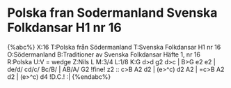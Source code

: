 # Polska fran Sodermanland Svenska Folkdansar H1 nr 16

{%abc%}
X:16
T:Polska från Södermanland
T:Svenska Folkdansar H1 nr 16
O:Södermanland
B:Traditioner av Svenska Folkdansar Häfte 1, nr 16
R:Polska
U:V = wedge
Z:Nils L
M:3/4
L:1/8
K:G
d>d g2 d>c | B>G e2 e2 | de/d/ cd/c/ Bc/B/ | AB/A/ G2 !fine! z2 ::
c>B A2 d2 | (e>^c) d2 A2 | =c>B A2 d2 | (e>^c) d4 !D.C.! :|
{%endabc%}
